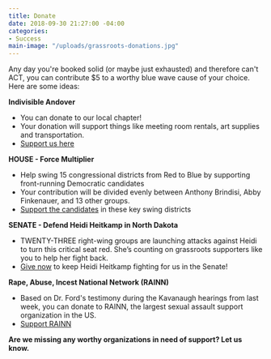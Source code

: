 ```yaml
---
title: Donate
date: 2018-09-30 21:27:00 -04:00
categories:
- Success
main-image: "/uploads/grassroots-donations.jpg"
---
```


Any day you're booked solid (or maybe just exhausted) and therefore can't ACT, you can contribute $5 to a worthy blue wave cause of your choice. Here are some ideas:

**Indivisible Andover**
* You can donate to our local chapter!
* Your donation will support things like meeting room rentals, art supplies and transportation.
* [Support us here](https://bit.ly/2zH0N24)

**HOUSE - Force Multiplier**
* Help swing 15 congressional districts from Red to Blue by supporting front-running Democratic candidates
* Your contribution will be divided evenly between Anthony Brindisi, Abby Finkenauer, and 13 other groups.
* [Support the candidates](https://secure.actblue.com/donate/fmslate1#social) in these key swing districts

**SENATE - Defend Heidi Heitkamp in North Dakota**
* TWENTY-THREE right-wing groups are launching attacks against Heidi to turn this critical seat red. She’s counting on grassroots supporters like you to help her fight back.
* [Give now](https://bit.ly/2CBoM5g) to keep Heidi Heitkamp fighting for us in the Senate!

**Rape, Abuse, Incest National Network (RAINN)**
* Based on Dr. Ford's testimony during the Kavanaugh hearings from last week, you can donate to RAINN, the largest sexual assault support organization in the US.
* [Support RAINN](https://donate.rainn.org/)

**Are we missing any worthy organizations in need of support? Let us know.**